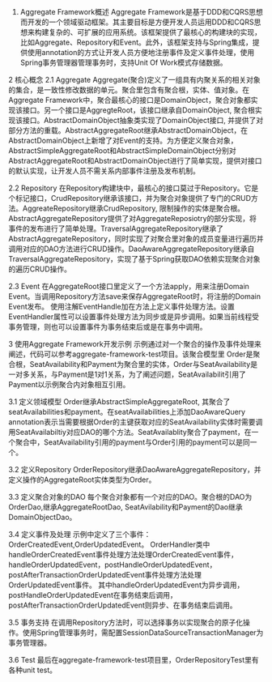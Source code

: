 1. Aggregate Framework概述
   Aggregate
   Framework是基于DDD和CQRS思想而开发的一个领域驱动框架。其主要目标是方便开发人员运用DDD和CQRS思想来构建复杂的、可扩展的应用系统。该框架提供了最核心的构建块的实现，比如Aggregate、Repository和Event。此外，该框架支持与Spring集成，提供使用annotation的方式让开发人员方便地注册事件及定义事件处理，使用Spring事务管理器管理事务时，支持Unit
   Of Work模式存储数据。

2 核心概念
2.1 Aggregate
Aggregate(聚合)定义了一组具有内聚关系的相关对象的集合，是一致性修改数据的单元。聚合里包含有聚合根，实体、值对象。在Aggregate
Framework中，聚合最核心的接口是DomainObject，聚合对象都实现该接口。另一个接口是AggregteRoot，该接口继承自DomainObject,
聚合根实现该接口。AbstractDomainObject抽象类实现了DomainObject接口,
并提供了对部分方法的重载。AbstractAggregateRoot继承AbstractDomainObject，在AbstractDomainObject上新增了对Event的支持。为方便定义聚合对象，AbstractSimpleAggregateRoot和AbstractSimpleDomainObject分别对AbstractAggregateRoot和AbstractDomainObject进行了简单实现，提供对接口的默认实现，让开发人员不需关系内部事件注册及发布机制。

2.2 Repository
在Repository构建块中，最核心的接口莫过于Repository。它是个标记接口，CrudRepository继承该接口，并为聚合对象提供了专门的CRUD方法。AggreateRepository继承CrudRepository,
限制操作的实体是聚合根。AbstractAggregateRepository提供了对AggregateReposiotry的部分实现，将事件的发布进行了简单处理。TraversalAggregateRepository继承了AbstractAggregateRepository，同时实现了对聚合里对象的成员变量进行遍历并调用对应的DAO方法进行CRUD操作。DaoAwareAggregateRepository继承自TraversalAggregateRepository，实现了基于Spring获取DAO依赖实现聚合对象的遍历CRUD操作。

2.3 Event
在AggregateRoot接口里定义了一个方法apply，用来注册Domain Event。当调用Repository方法save来保存AggregateRoot时，将注册的Domain Event发布。
使用注解EventHandle加在方法上定义事件处理方法。设置EventHandler属性可以设置事件处理方法为同步或是异步调用。如果当前线程受事务管理，则也可以设置事件为事务结束后或是在事务中调用。

3 使用Aggregate Framework开发示例
示例通过对一个聚合的操作及事件处理来阐述，代码可以参考aggregate-framework-test项目。该聚合模型里
Order是聚合根，SeatAvailability和Payment为聚合里的实体，Order与SeatAvailability是一对多关系，与Payment是1对1关系，为了阐述问题，SeatAvailabilit引用了Payment以示例聚合内对象相互引用。

3.1 定义领域模型
Order继承AbstractSimpleAggregateRoot, 其聚合了seatAvailabilities和payment。在seatAvailabilities上添加DaoAwareQuery
annotation表示当需要根据Order的主键获取对应的SeatAvailability实体时需要调用SeatAvailabiltiy对应DAO的哪个方法。SeatAvailablity聚合了payment，在一个聚合中，SeatAvailability引用的payment与Order引用的payment可以是同一个。

3.2 定义Repository
OrderRepository继承DaoAwareAggregateRepository，并定义操作的AggregateRoot实体类型为Order。

3.3 定义聚合对象的DAO
每个聚合对象都有一个对应的DAO。聚合根的DAO为OrderDao,继承AggregateRootDao, SeatAvilability和Payment的Dao继承DomainObjectDao。

3.4 定义事件及处理
示例中定义了三个事件：OrderCreatedEvent,OrderUpdatedEvent。
OrderHandler类中handleOrderCreatedEvent事件处理方法处理OrderCreatedEvent事件，handleOrderUpdatedEvent，postHandleOrderUpdatedEvent，postAfterTransactionOrderUpdatedEvent事件处理方法处理OrderUpdatedEvent事件。
其中handleOrderUpdatedEvent为异步调用，postHandleOrderUpdatedEvent在事务结束后调用，postAfterTransactionOrderUpdatedEvent则异步、在事务结束后调用。

3.5 事务支持
在调用Repository方法时，可以选择事务以实现聚合的原子化操作。使用Spring管理事务时，需配置SessionDataSourceTransactionManager为事务管理器。

3.6 Test
最后在aggregate-framework-test项目里，OrderRepositoryTest里有各种unit test。




